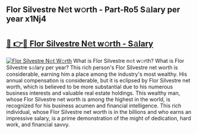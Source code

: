 ## Flor Silvestre N𝚎t w𝚘rth - Part-Ro5 S𝚊lary per year x1Nj4

# <h2><a href="http://gc3is4.nevu.top/?p=Flor+Silvestre">🔗 👉🔴 Flor Silvestre N𝚎t w𝚘rth - S𝚊lary</a></h2>

[![Flor Silvestre N𝚎t W𝚘rth](https://i.imgur.com/Oavwk0R.jpeg)](http://gc3is4.nevu.top/?p=Flor+Silvestre)
What is Flor Silvestre n𝚎t w𝚘rth? What is Flor Silvestre s𝚊lary per year?
This rich person's Flor Silvestre net worth is considerable, earning him a place among the industry's most wealthy. His annual compensation is considerable, but it is eclipsed by Flor Silvestre net worth, which is believed to be more substantial due to his numerous business interests and valuable real estate holdings. This wealthy man, whose Flor Silvestre net worth is among the highest in the world, is recognized for his business acumen and financial intelligence. This rich individual, whose Flor Silvestre net worth is in the billions and who earns an impressive salary, is a prime demonstration of the might of dedication, hard work, and financial savvy.
